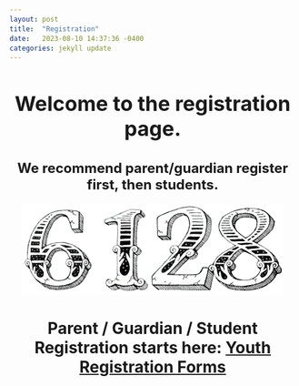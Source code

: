 ```yaml
---
layout: post
title:  "Registration"
date:   2023-08-10 14:37:36 -0400
categories: jekyll update
---
```

<div align="center">
  <h1 style="font-size: 36px;">Welcome to the registration page.</h1>
  <h2 style="font-size: 24px;">We recommend parent/guardian register first, then students.</h2>

  <img src="/_assets/images/6128.png" alt="6128">

  <h1>Parent / Guardian / Student Registration starts here: <a href="https://www.firstinspires.org/resource-library/youth-registration-system">Youth Registration Forms</a></h1>
</div>

<!-- [FIRSTregforms]: https://www.firstinspires.org/resource-library/youth-registration-system -->
